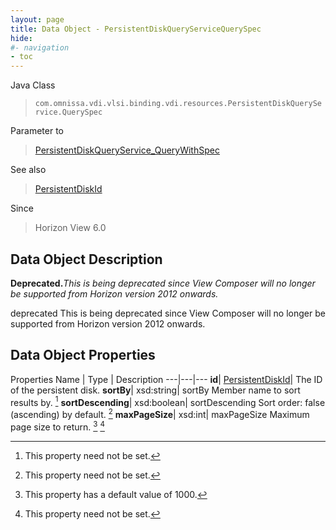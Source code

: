 ```yaml
---
layout: page
title: Data Object - PersistentDiskQueryServiceQuerySpec
hide:
#- navigation
- toc
---
```






Java Class
> `com.omnissa.vdi.vlsi.binding.vdi.resources.PersistentDiskQueryService.QuerySpec`

Parameter to
> [PersistentDiskQueryService_QueryWithSpec](vdi.resources.PersistentDiskQueryService.md#queryWithSpec)

See also
> [PersistentDiskId](vdi.entity.PersistentDiskId.md)

Since
> Horizon View 6.0


## Data Object Description

**Deprecated.**_This is being deprecated since View Composer will no longer be supported from Horizon version 2012 onwards._

deprecated This is being deprecated since View Composer will no longer be supported from Horizon version 2012 onwards.

## Data Object Properties
Properties
Name |  Type |  Description
---|---|---
**id**| [PersistentDiskId](vdi.entity.PersistentDiskId.md)|  The ID of the persistent disk.
**sortBy**|  xsd:string|  sortBy Member name to sort results by. [^1]
**sortDescending**|  xsd:boolean|  sortDescending Sort order: false (ascending) by default. [^1]
**maxPageSize**|  xsd:int|  maxPageSize Maximum page size to return. [^197] [^1]
 


 


[^1]: This property need not be set.
[^197]: This property has a default value of 1000.
